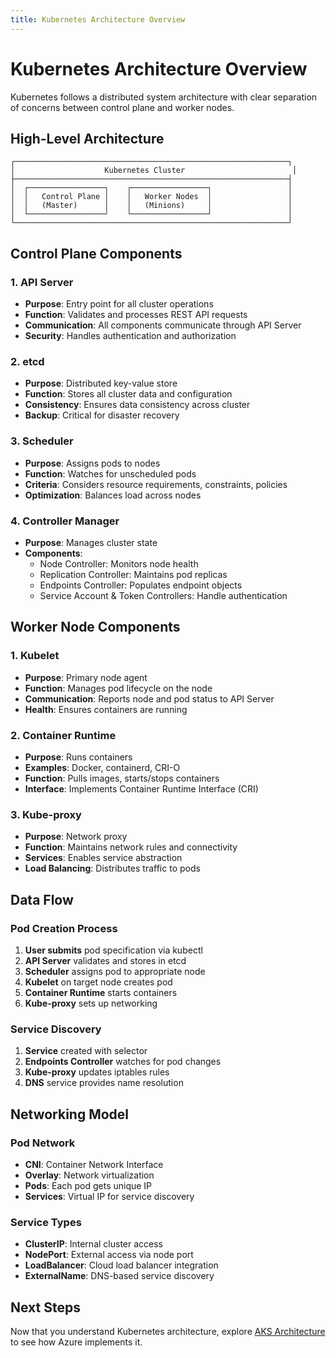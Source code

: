 ```yaml
---
title: Kubernetes Architecture Overview
---
```


# Kubernetes Architecture Overview

Kubernetes follows a distributed system architecture with clear separation of concerns between control plane and worker nodes.

## High-Level Architecture

```
┌─────────────────────────────────────────────────────────────┐
│                    Kubernetes Cluster                        │
├─────────────────────────────────────────────────────────────┤
│  ┌─────────────────┐    ┌─────────────────┐                 │
│  │   Control Plane │    │   Worker Nodes  │                 │
│  │   (Master)      │    │   (Minions)     │                 │
│  └─────────────────┘    └─────────────────┘                 │
└─────────────────────────────────────────────────────────────┘
```

## Control Plane Components

### 1. **API Server**

- **Purpose**: Entry point for all cluster operations
- **Function**: Validates and processes REST API requests
- **Communication**: All components communicate through API Server
- **Security**: Handles authentication and authorization

### 2. **etcd**

- **Purpose**: Distributed key-value store
- **Function**: Stores all cluster data and configuration
- **Consistency**: Ensures data consistency across cluster
- **Backup**: Critical for disaster recovery

### 3. **Scheduler**

- **Purpose**: Assigns pods to nodes
- **Function**: Watches for unscheduled pods
- **Criteria**: Considers resource requirements, constraints, policies
- **Optimization**: Balances load across nodes

### 4. **Controller Manager**

- **Purpose**: Manages cluster state
- **Components**:
  - Node Controller: Monitors node health
  - Replication Controller: Maintains pod replicas
  - Endpoints Controller: Populates endpoint objects
  - Service Account & Token Controllers: Handle authentication

## Worker Node Components

### 1. **Kubelet**

- **Purpose**: Primary node agent
- **Function**: Manages pod lifecycle on the node
- **Communication**: Reports node and pod status to API Server
- **Health**: Ensures containers are running

### 2. **Container Runtime**

- **Purpose**: Runs containers
- **Examples**: Docker, containerd, CRI-O
- **Function**: Pulls images, starts/stops containers
- **Interface**: Implements Container Runtime Interface (CRI)

### 3. **Kube-proxy**

- **Purpose**: Network proxy
- **Function**: Maintains network rules and connectivity
- **Services**: Enables service abstraction
- **Load Balancing**: Distributes traffic to pods

## Data Flow

### Pod Creation Process

1. **User submits** pod specification via kubectl
2. **API Server** validates and stores in etcd
3. **Scheduler** assigns pod to appropriate node
4. **Kubelet** on target node creates pod
5. **Container Runtime** starts containers
6. **Kube-proxy** sets up networking

### Service Discovery

1. **Service** created with selector
2. **Endpoints Controller** watches for pod changes
3. **Kube-proxy** updates iptables rules
4. **DNS** service provides name resolution

## Networking Model

### Pod Network

- **CNI**: Container Network Interface
- **Overlay**: Network virtualization
- **Pods**: Each pod gets unique IP
- **Services**: Virtual IP for service discovery

### Service Types

- **ClusterIP**: Internal cluster access
- **NodePort**: External access via node port
- **LoadBalancer**: Cloud load balancer integration
- **ExternalName**: DNS-based service discovery

## Next Steps

Now that you understand Kubernetes architecture, explore [AKS Architecture](../aks-architecture/aks-overview.md) to see how Azure implements it.
